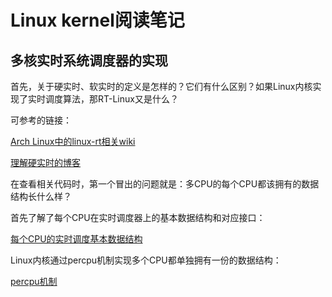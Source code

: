 # Linux kernel阅读笔记

## 多核实时系统调度器的实现

首先，关于硬实时、软实时的定义是怎样的？它们有什么区别？如果Linux内核实现了实时调度算法，那RT-Linux又是什么？

可参考的链接：

[Arch Linux中的linux-rt相关wiki](https://wiki.archlinux.org/title/Realtime_kernel_patchset)

[理解硬实时的博客](https://zhuanlan.zhihu.com/p/432959322)

在查看相关代码时，第一个冒出的问题就是：多CPU的每个CPU都该拥有的数据结构长什么样？

首先了解了每个CPU在实时调度器上的基本数据结构和对应接口：

[每个CPU的实时调度基本数据结构](./1.md)

Linux内核通过percpu机制实现多个CPU都单独拥有一份的数据结构：

[percpu机制](https://zhuanlan.zhihu.com/p/340985476)
